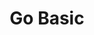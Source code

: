 ---
title: Go Basic
layout: tag
permalink: /go/basic/
taxonomy: go
entries_layout: grid
sidebar:
 nav: "docs"
---